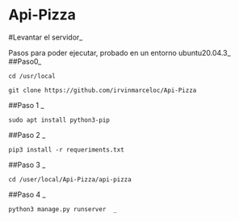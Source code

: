 # Api-Pizza

#Levantar el servidor_

Pasos para poder ejecutar, probado en un entorno ubuntu20.04.3_
##Paso0_
```
cd /usr/local
```
```
git clone https://github.com/irvinmarceloc/Api-Pizza 
```

##Paso 1 _
```
sudo apt install python3-pip
```

##Paso 2 _ 
```
pip3 install -r requeriments.txt
```

##Paso 3 _ 
```
cd /user/local/Api-Pizza/api-pizza
```

##Paso 4 _
```
python3 manage.py runserver  _
```

